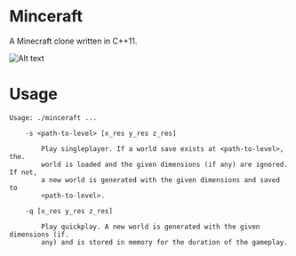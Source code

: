 # Minceraft

A Minecraft clone written in C++11.

![Alt text](https://github.com/CobaltXII/minceraft/blob/master/img/screenshot_1.png?raw=true)

# Usage

```
Usage: ./minceraft ...

    -s <path-to-level> [x_res y_res z_res]

        Play singleplayer. If a world save exists at <path-to-level>, the.      
        world is loaded and the given dimensions (if any) are ignored. If not,  
        a new world is generated with the given dimensions and saved to         
        <path-to-level>.                                                        

    -q [x_res y_res z_res]

        Play quickplay. A new world is generated with the given dimensions (if. 
        any) and is stored in memory for the duration of the gameplay.          
```

